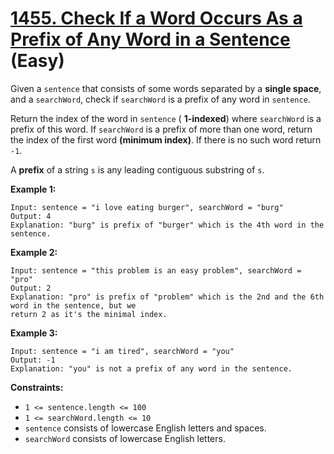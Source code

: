 # [1455. Check If a Word Occurs As a Prefix of Any Word in a Sentence][link] (Easy)

[link]: https://leetcode.com/problems/check-if-a-word-occurs-as-a-prefix-of-any-word-in-a-sentence/

Given a `sentence` that consists of some words separated by a **single space**, and a `searchWord`,
check if `searchWord` is a prefix of any word in `sentence`.

Return the index of the word in  `sentence` ( **1-indexed**) where  `searchWord` is a prefix of this
word. If `searchWord` is a prefix of more than one word, return the index of the first word
**(minimum index)**. If there is no such word return `-1`.

A **prefix** of a string `s` is any leading contiguous substring of `s`.

**Example 1:**

```
Input: sentence = "i love eating burger", searchWord = "burg"
Output: 4
Explanation: "burg" is prefix of "burger" which is the 4th word in the sentence.
```

**Example 2:**

```
Input: sentence = "this problem is an easy problem", searchWord = "pro"
Output: 2
Explanation: "pro" is prefix of "problem" which is the 2nd and the 6th word in the sentence, but we
return 2 as it's the minimal index.
```

**Example 3:**

```
Input: sentence = "i am tired", searchWord = "you"
Output: -1
Explanation: "you" is not a prefix of any word in the sentence.
```

**Constraints:**

- `1 <= sentence.length <= 100`
- `1 <= searchWord.length <= 10`
- `sentence` consists of lowercase English letters and spaces.
- `searchWord` consists of lowercase English letters.
